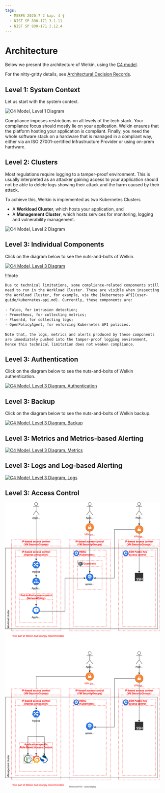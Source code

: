 ```yaml
---
tags:
  - MSBFS 2020:7 2 kap. 4 §
  - NIST SP 800-171 3.1.11
  - NIST SP 800-171 3.12.4
---
```


# Architecture

<!-- All images on this page need a white background -->
<div class="add-white-background" markdown="1">

Below we present the architecture of Welkin, using the [C4 model](https://c4model.com/).

For the nitty-gritty details, see [Architectural Decision Records](adr/index.md).

## Level 1: System Context

Let us start with the system context.

![C4 Model, Level 1 Diagram](img/welkin-c4model-level1.drawio.svg)

Compliance imposes restrictions on all levels of the tech stack. Your compliance focus should mostly lie on your application. Welkin ensures that the platform hosting your application is compliant. Finally, you need the whole software stack on a hardware that is managed in a compliant way, either via an ISO 27001-certified Infrastructure Provider or using on-prem hardware.

## Level 2: Clusters

Most regulations require logging to a tamper-proof environment. This is usually interpreted as an attacker gaining access to your application should not be able to delete logs showing their attack and the harm caused by their attack.

To achieve this, Welkin is implemented as two Kubernetes Clusters

- A **Workload Cluster**, which hosts your application, and
- A **Management Cluster**, which hosts services for monitoring, logging and vulnerability management.

![C4 Model, Level 2 Diagram](img/welkin-c4model-level2.png)

## Level 3: Individual Components

Click on the diagram below to see the nuts-and-bolts of Welkin.

[![C4 Model, Level 3 Diagram](img/welkin-c4model-level3.drawio.svg)](img/welkin-c4model-level3.drawio.svg)

!!!note

    Due to technical limitations, some compliance-related components still need to run in the Workload Cluster. These are visible when inspecting the Workload Cluster, for example, via the [Kubernetes API](user-guide/kubernetes-api.md). Currently, these components are:

    - Falco, for intrusion detection;
    - Prometheus, for collecting metrics;
    - Fluentd, for collecting logs;
    - OpenPolicyAgent, for enforcing Kubernetes API policies.

    Note that, the logs, metrics and alerts produced by these components are immediately pushed into the tamper-proof logging environment, hence this technical limitation does not weaken compliance.

## Level 3: Authentication

Click on the diagram below to see the nuts-and-bolts of Welkin authentication.

[![C4 Model, Level 3 Diagram, Authentication](img/welkin-c4model-level3-auth.drawio.svg)](img/welkin-c4model-level3-auth.drawio.svg)

## Level 3: Backup

Click on the diagram below to see the nuts-and-bolts of Welkin backup.

[![C4 Model, Level 3 Diagram, Backup](img/welkin-c4model-level3-backup.drawio.svg)](img/welkin-c4model-level3-backup.drawio.svg)

## Level 3: Metrics and Metrics-based Alerting

[![C4 Model, Level 3 Diagram, Metrics](img/welkin-c4model-level3-metrics.drawio.svg)](img/welkin-c4model-level3-metrics.drawio.svg)

## Level 3: Logs and Log-based Alerting

[![C4 Model, Level 3 Diagram, Logs](img/welkin-c4model-level3-logs.drawio.svg)](img/welkin-c4model-level3-logs.drawio.svg)

## Level 3: Access Control

[![C4 Model, Level 3 Diagram, Access Control](img/welkin-c4model-level3-access-control.drawio.svg)](img/welkin-c4model-level3-access-control.drawio.svg)

</div>
